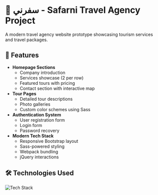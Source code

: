 # 🚀 سفرني - Safarni Travel Agency Project

A modern travel agency website prototype showcasing tourism services and travel packages.

## 🌟 Features

-   **Homepage Sections**
    -   Company introduction
    -   Services showcase (2 per row)
    -   Featured tours with pricing
    -   Contact section with interactive map
-   **Tour Pages**
    -   Detailed tour descriptions
    -   Photo galleries
    -   Custom color schemes using Sass
-   **Authentication System**
    -   User registration form
    -   Login form
    -   Password recovery
-   **Modern Tech Stack**
    -   Responsive Bootstrap layout
    -   Sass-powered styling
    -   Webpack bundling
    -   jQuery interactions

## 🛠 Technologies Used

![Tech Stack](https://skillicons.dev/icons?i=html,css,sass,js,jquery,bootstrap,webpack,git)
